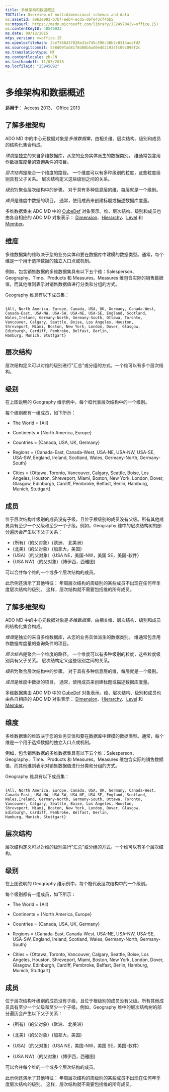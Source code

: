 ```yaml
---
title: 多维架构和数据概述
TOCTitle: Overview of multidimensional schemas and data
ms:assetid: a963e993-b7bf-eeb4-ecd5-d6fe43cf4bb5
ms:mtpsurl: https://msdn.microsoft.com/library/JJ249784(v=office.15)
ms:contentKeyID: 48546923
ms.date: 09/18/2015
mtps_version: v=office.15
ms.openlocfilehash: 2ce7366437028ed1e745c596c38b2c0314acefd2
ms.sourcegitcommit: 558d09fad81f8d80b5ad0edd21934fc09c098f2c
ms.translationtype: MT
ms.contentlocale: zh-CN
ms.lasthandoff: 11/03/2018
ms.locfileid: "25945892"
---
```

# <a name="overview-of-multidimensional-schemas-and-data"></a>多维架构和数据概述

**适用于**： Access 2013、 Office 2013

## <a name="understanding-multidimensional-schemas"></a>了解多维架构

ADO MD 中的中心元数据对象是*多维数据集*，由相关维、层次结构、级别和成员的结构化集合构成。

*维度*是独立的来自多维数据库，从您的业务实体派生的数据类别。 维通常包含用作数据库度量的查询条件的项目。

*层次结构*是聚合一个维度的路径。 一个维度可以有多种级别的粒度，这些粒度级别具有父子关系。 层次结构定义这些级别之间的关系。

*级别*为聚合层次结构中的步骤。 对于具有多种信息层的维，每层就是一个级别。

*成员*是维度中数据的项目。 通常，使用成员来创建标题或描述数据库度量。

多维数据集由 ADO MD 中的 [CubeDef](cubedef-object-ado-md.md) 对象表示。维、层次结构、级别和成员也由各自相应的 ADO MD 对象表示： [Dimension](dimension-object-ado-md.md)、[Hierarchy](hierarchy-object-ado-md.md)、[Level](level-object-ado-md.md) 和 [Member](member-object-ado-md.md)。

## <a name="dimensions"></a>维度

多维数据集的维取决于您的业务实体和要在数据库中建模的数据类型。通常，每个维是一个用于选择数据的独立入口点或机制。

例如，包含销售数据的多维数据集具有以下五个维：Salesperson、Geography、Time、Products 和 Measures。Measures 维包含实际的销售数据值，而其他维则表示对销售数据值进行分类和分组的方式。

Geography 维具有以下成员集：

```text
 
{All, North America, Europe, Canada, USA, UK, Germany, Canada-West, 
Canada-East, USA-NW, USA-SW, USA-NE, USA-SE, England, Scotland,  
Wales,Ireland, Germany-North, Germany-South, Ottawa, Toronto,  
Vancouver, Calgary, Seattle, Boise, Los Angeles, Houston,  
Shreveport, Miami, Boston, New York, London, Dover, Glasgow,  
Edinburgh, Cardiff, Pembroke, Belfast, Berlin,  
Hamburg, Munich, Stuttgart} 
```

## <a name="hierarchies"></a>层次结构

层次结构定义可以对维的级别进行"汇总"或分组的方式。一个维可以有多个层次结构。

## <a name="levels"></a>级别

在上图说明的 Geography 维示例中，每个框代表层次结构中的一个级别。

每个级别都有一组成员，如下所示：

  - The World = {All}


  - Continents = {North America, Europe}


  - Countries = {Canada, USA, UK, Germany}


  - Regions = {Canada-East, Canada-West, USA-NE, USA-NW, USA-SE, USA-SW, England, Ireland, Scotland, Wales, Germany-North, Germany-South}


  - Cities = {Ottawa, Toronto, Vancouver, Calgary, Seattle, Boise, Los Angeles, Houston, Shreveport, Miami, Boston, New York, London, Dover, Glasgow, Edinburgh, Cardiff, Pembroke, Belfast, Berlin, Hamburg, Munich, Stuttgart}


## <a name="members"></a>成员

位于层次结构叶级别的成员没有子级，且位于根级别的成员没有父级。所有其他成员具有至少一个父级和至少一个子级。例如，Geography 维中的层次结构树的部分遍历会产生以下父子关系：

- {所有}（的父对象）{欧洲、 北美洲}
- {北美}（的父对象）{加拿大，美国}
- {USA}（的父对象）{USA NE，美国-NW，美国 SE，美国-软件}
- {USA NW}（的父对象）{博伊西，西雅图}

可以合并每个维的一个或多个层次结构的成员。

此示例还演示了其他特征： 年周层次结构的周级别的某些成员不出现在任何年季度层次结构的级别。 这样，层次结构就不需要包括维的所有成员。

## <a name="understanding-multidimensional-schemas"></a>了解多维架构

ADO MD 中的中心元数据对象是*多维数据集*，由相关维、层次结构、级别和成员的结构化集合构成。

*维度*是独立的来自多维数据库，从您的业务实体派生的数据类别。 维通常包含用作数据库度量的查询条件的项目。

*层次结构*是聚合一个维度的路径。 一个维度可以有多种级别的粒度，这些粒度级别具有父子关系。 层次结构定义这些级别之间的关系。

*级别*为聚合层次结构中的步骤。 对于具有多种信息层的维，每层就是一个级别。

*成员*是维度中数据的项目。 通常，使用成员来创建标题或描述数据库度量。

多维数据集由 ADO MD 中的 [CubeDef](cubedef-object-ado-md.md) 对象表示。维、层次结构、级别和成员也由各自相应的 ADO MD 对象表示： [Dimension](dimension-object-ado-md.md)、[Hierarchy](hierarchy-object-ado-md.md)、[Level](level-object-ado-md.md) 和 [Member](member-object-ado-md.md)。

## <a name="dimensions"></a>维度

多维数据集的维取决于您的业务实体和要在数据库中建模的数据类型。通常，每个维是一个用于选择数据的独立入口点或机制。

例如，包含销售数据的多维数据集具有以下五个维：Salesperson、Geography、Time、Products 和 Measures。Measures 维包含实际的销售数据值，而其他维则表示对销售数据值进行分类和分组的方式。

Geography 维具有以下成员集：

```text 
 
{All, North America, Europe, Canada, USA, UK, Germany, Canada-West, 
Canada-East, USA-NW, USA-SW, USA-NE, USA-SE, England, Scotland,  
Wales,Ireland, Germany-North, Germany-South, Ottawa, Toronto,  
Vancouver, Calgary, Seattle, Boise, Los Angeles, Houston,  
Shreveport, Miami, Boston, New York, London, Dover, Glasgow,  
Edinburgh, Cardiff, Pembroke, Belfast, Berlin,  
Hamburg, Munich, Stuttgart} 
```

## <a name="hierarchies"></a>层次结构

层次结构定义可以对维的级别进行"汇总"或分组的方式。一个维可以有多个层次结构。

## <a name="levels"></a>级别

在上图说明的 Geography 维示例中，每个框代表层次结构中的一个级别。

每个级别都有一组成员，如下所示：

- The World = {All}


- Continents = {North America, Europe}


- Countries = {Canada, USA, UK, Germany}


- Regions = {Canada-East, Canada-West, USA-NE, USA-NW, USA-SE, USA-SW, England, Ireland, Scotland, Wales, Germany-North, Germany-South}


- Cities = {Ottawa, Toronto, Vancouver, Calgary, Seattle, Boise, Los Angeles, Houston, Shreveport, Miami, Boston, New York, London, Dover, Glasgow, Edinburgh, Cardiff, Pembroke, Belfast, Berlin, Hamburg, Munich, Stuttgart}


## <a name="members"></a>成员

位于层次结构叶级别的成员没有子级，且位于根级别的成员没有父级。所有其他成员具有至少一个父级和至少一个子级。例如，Geography 维中的层次结构树的部分遍历会产生以下父子关系：

- {所有}（的父对象）{欧洲、 北美洲}

- {北美}（的父对象）{加拿大，美国}

- {USA}（的父对象）{USA NE，美国-NW，美国 SE，美国-软件}

- {USA NW}（的父对象）{博伊西，西雅图}

可以合并每个维的一个或多个层次结构的成员。

此示例还演示了其他特征： 年周层次结构的周级别的某些成员不出现在任何年季度层次结构的级别。 这样，层次结构就不需要包括维的所有成员。

